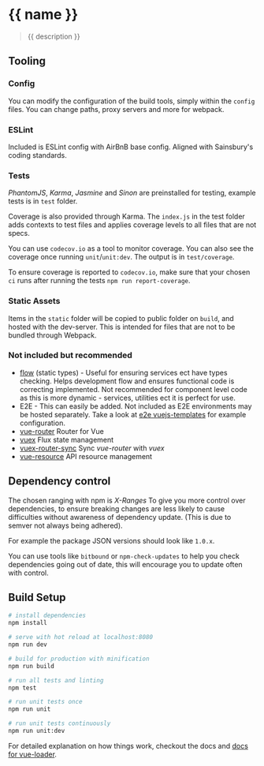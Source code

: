 # {{ name }}

> {{ description }}

## Tooling
### Config
You can modify the configuration of the build tools, simply within the `config` files. You can change paths, proxy servers and more for webpack.

### ESLint
Included is ESLint config with AirBnB base config. Aligned with Sainsbury's coding standards.

### Tests
*PhantomJS*, *Karma*, *Jasmine* and *Sinon* are preinstalled for testing, example tests is in `test` folder.

Coverage is also provided through Karma. The `index.js` in the test folder adds contexts to test files and applies coverage levels to all files that are not specs.

You can use `codecov.io` as a tool to monitor coverage. You can also see the coverage once running `unit`/`unit:dev`. The output is in `test/coverage`.

To ensure coverage is reported to `codecov.io`, make sure that your chosen `ci` runs after running the tests `npm run report-coverage`.

### Static Assets
Items in the `static` folder will be copied to public folder on `build`, and hosted with the dev-server. This is intended for files that are not to be bundled through Webpack.

### Not included but recommended

* [flow](https://github.com/facebook/flow) (static types) - Useful for ensuring services ect have types checking. Helps development flow and ensures functional code is correcting implemented. Not recommended for component level code as this is more dynamic - services, utilities ect it is perfect for use.
* E2E - This can easily be added. Not included as E2E environments may be hosted separately. Take a look at [e2e vuejs-templates](https://github.com/vuejs-templates/webpack/tree/dist/template/test/e2e) for example configuration.
* [vue-router](https://github.com/vuejs/vue-router) Router for Vue
* [vuex](https://github.com/vuejs/vuex) Flux state management
* [vuex-router-sync](https://github.com/vuejs/vuex-router-sync) Sync *vue-router* with *vuex*
* [vue-resource](https://github.com/vuejs/vue-resource) API resource management

## Dependency control
The chosen ranging with npm is *X-Ranges* To give you more control over dependencies, to ensure breaking changes are less likely to cause difficulties without awareness of dependency update. (This is due to semver not always being adhered).

For example the package JSON versions should look like `1.0.x`.

You can use tools like `bitbound` or `npm-check-updates` to help you check dependencies going out of date, this will encourage you to update often with control.

## Build Setup

``` bash
# install dependencies
npm install

# serve with hot reload at localhost:8080
npm run dev

# build for production with minification
npm run build

# run all tests and linting
npm test

# run unit tests once
npm run unit

# run unit tests continuously
npm run unit:dev

```

For detailed explanation on how things work, checkout the docs and [docs for vue-loader](http://vuejs.github.io/vue-loader).
